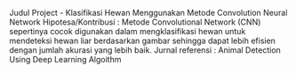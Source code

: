 Judul Project - Klasifikasi Hewan Menggunakan Metode Convolution Neural Network 
Hipotesa/Kontribusi : Metode Convolutional Network (CNN) sepertinya cocok digunakan dalam mengklasifikasi hewan untuk mendeteksi hewan liar berdasarkan gambar sehingga dapat lebih efisien dengan jumlah akurasi yang lebih baik. 
Jurnal referensi : Animal Detection Using Deep Learning Algoithm
